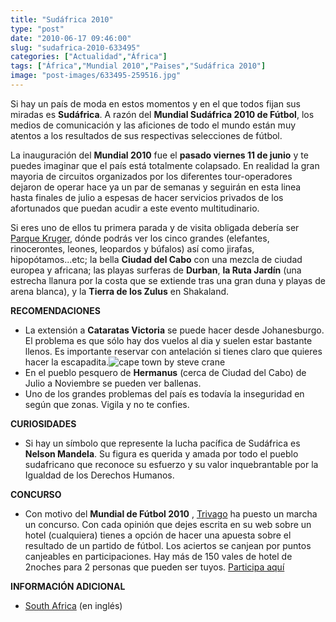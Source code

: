 ```yaml
---
title: "Sudáfrica 2010"
type: "post"
date: "2010-06-17 09:46:00"
slug: "sudafrica-2010-633495"
categories: ["Actualidad","África"]
tags: ["África","Mundial 2010","Paises","Sudáfrica 2010"]
image: "post-images/633495-259516.jpg"
---
```


[](/wp-content/uploads/2010/06/633495-259510.jpg)

Si hay un país de moda en estos momentos y en el que todos fijan sus miradas es **Sudáfrica**. A razón del **Mundial Sudáfrica 2010 de Fútbol**, los medios de comunicación y las aficiones de todo el mundo están muy atentos a los resultados de sus respectivas selecciones de fútbol.

[](/wp-content/uploads/2010/06/633495-259514.jpg)La inauguración del **Mundial 2010** fue el **pasado viernes 11 de junio** y te puedes imaginar que el país está totalmente colapsado. En realidad la gran mayoria de circuitos organizados por los diferentes tour-operadores dejaron de operar hace ya un par de semanas y seguirán en esta linea hasta finales de julio a espesas de hacer servicios privados de los afortunados que puedan acudir a este evento multitudinario.

Si eres uno de ellos tu primera parada y de visita obligada debería ser [Parque Kruger](http://www.missviajes.com/kruger-national-park-231707), dónde podrás ver los cinco grandes (elefantes, rinocerontes, leones, leopardos y búfalos) así como jirafas, hipopótamos...etc; la bella **Ciudad del Cabo** con una mezcla de ciudad europea y africana; las playas surferas de **Durban**, **la Ruta Jardín** (una estrecha llanura por la costa que se extiende tras una gran duna y playas de arena blanca), y la **Tierra de los Zulus** en Shakaland.

**RECOMENDACIONES**

- La extensión a **Cataratas Victoria** se puede hacer desde Johanesburgo. El problema es que sólo hay dos vuelos al dia y suelen estar bastante llenos. Es importante reservar con antelación si tienes claro que quieres hacer la escapadita.![cape town by steve crane](post-images/633495-259516.jpg "cape town by steve crane")
- En el pueblo pesquero de **Hermanus** (cerca de Ciudad del Cabo) de Julio a Noviembre se pueden ver ballenas.
- Uno de los grandes problemas del país es todavía la inseguridad en según que zonas. Vigila y no te confies.

**CURIOSIDADES**

- Si hay un símbolo que represente la lucha pacífica de Sudáfrica es **Nelson Mandela**. Su figura es querida y amada por todo el pueblo sudafricano que reconoce su esfuerzo y su valor inquebrantable por la Igualdad de los Derechos Humanos.

**CONCURSO**

- Con motivo del **Mundial de Fútbol 2010** , [Trivago](http://www.trivago.es) ha puesto un marcha un concurso. Con cada opinión que dejes escrita en su web sobre un hotel (cualquiera) tienes a opción de hacer una apuesta sobre el resultado de un partido de fútbol. Los aciertos se canjean por puntos canjeables en participaciones. Hay más de 150 vales de hotel de 2noches para 2 personas que pueden ser tuyos. [Participa aquí ](http://www.trivago.es/raffle_world_cup.php)

**INFORMACIÓN ADICIONAL**

- [South Africa](http://www.southafrica.net/sat/content/en/za/home) (en inglés)
